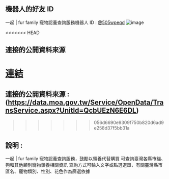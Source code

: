 ## 機器⼈的好友 ID
一起 | fur family 寵物認養查詢服務機器人
ID : [@505wpeqd](https://liff.line.me/1645278921-kWRPP32q/?accountId=505wpeqd)
![image](https://qr-official.line.me/gs/M_505wpeqd_GW.png?from=page&amp;accountId=505wpeqd)

<<<<<<< HEAD
 ## 連接的公開資料來源 
 [連結](https://data.moa.gov.tw/Service/OpenData/TransService.aspx?UnitId=QcbUEzN6E6DL)
=======
 ## 連接的公開資料來源 : (https://data.moa.gov.tw/Service/OpenData/TransService.aspx?UnitId=QcbUEzN6E6DL)
>>>>>>> 056d6690e9309f750b820d6ad9e258d37f5bb31a

 ## 說明 : 
一起 | fur family 寵物認養查詢服務，鼓勵以領養代替購買
可查詢臺灣各縣市貓、狗和其他類別寵物領養相關資訊
查詢方式可輸入文字或點選選單，有關臺灣縣市區名、寵物類別、性別、花色作為篩選依據
